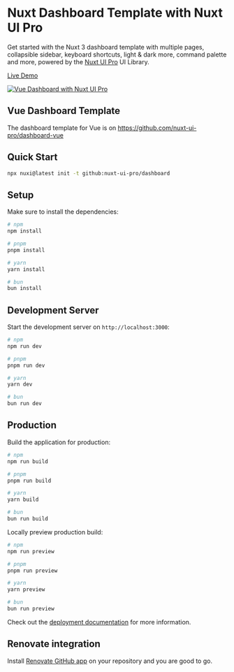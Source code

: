 # Nuxt Dashboard Template with Nuxt UI Pro

Get started with the Nuxt 3 dashboard template with multiple pages, collapsible sidebar, keyboard shortcuts, light & dark more, command palette and more, powered by the [Nuxt UI Pro](https://ui.nuxt.com/getting-started/installation/pro/nuxt) UI Library.

[Live Demo](https://dashboard-template.nuxt.dev)

<a href="https://dashboard-template.nuxt.dev" target="_blank">
  <picture>
    <source media="(prefers-color-scheme: dark)" srcset="https://github.com/user-attachments/assets/57f6d964-a76c-4662-96b2-17622fb18d40">
    <source media="(prefers-color-scheme: light)" srcset="https://github.com/user-attachments/assets/c4c87f77-d10a-4731-9b7c-0cd0ff4821d7">
    <img alt="Vue Dashboard with Nuxt UI Pro" src="https://github.com/user-attachments/assets/c4c87f77-d10a-4731-9b7c-0cd0ff4821d7">
  </picture>
</a>

## Vue Dashboard Template

The dashboard template for Vue is on https://github.com/nuxt-ui-pro/dashboard-vue

## Quick Start

```bash [Terminal]
npx nuxi@latest init -t github:nuxt-ui-pro/dashboard
```

## Setup

Make sure to install the dependencies:

```bash
# npm
npm install

# pnpm
pnpm install

# yarn
yarn install

# bun
bun install
```

## Development Server

Start the development server on `http://localhost:3000`:

```bash
# npm
npm run dev

# pnpm
pnpm run dev

# yarn
yarn dev

# bun
bun run dev
```

## Production

Build the application for production:

```bash
# npm
npm run build

# pnpm
pnpm run build

# yarn
yarn build

# bun
bun run build
```

Locally preview production build:

```bash
# npm
npm run preview

# pnpm
pnpm run preview

# yarn
yarn preview

# bun
bun run preview
```

Check out the [deployment documentation](https://nuxt.com/docs/getting-started/deployment) for more information.

## Renovate integration

Install [Renovate GitHub app](https://github.com/apps/renovate/installations/select_target) on your repository and you are good to go.
